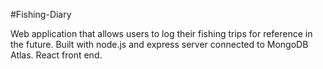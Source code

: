 #Fishing-Diary

Web application that allows users to log their fishing trips for reference in the future. Built with node.js and express server connected to MongoDB Atlas. React front end.


